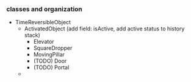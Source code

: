 ### classes and organization

- TimeReversibleObject
    - ActivatedObject (add field: isActive, add active status to history stack)
        - Elevator
        - SquareDropper
        - MovingPillar
        - (TODO) Door
        - (TODO) Portal
    - 